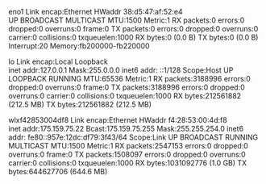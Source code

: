 eno1      Link encap:Ethernet  HWaddr 38:d5:47:af:52:e4  
          UP BROADCAST MULTICAST  MTU:1500  Metric:1
          RX packets:0 errors:0 dropped:0 overruns:0 frame:0
          TX packets:0 errors:0 dropped:0 overruns:0 carrier:0
          collisions:0 txqueuelen:1000 
          RX bytes:0 (0.0 B)  TX bytes:0 (0.0 B)
          Interrupt:20 Memory:fb200000-fb220000 

lo        Link encap:Local Loopback  
          inet addr:127.0.0.1  Mask:255.0.0.0
          inet6 addr: ::1/128 Scope:Host
          UP LOOPBACK RUNNING  MTU:65536  Metric:1
          RX packets:3188996 errors:0 dropped:0 overruns:0 frame:0
          TX packets:3188996 errors:0 dropped:0 overruns:0 carrier:0
          collisions:0 txqueuelen:1000 
          RX bytes:212561882 (212.5 MB)  TX bytes:212561882 (212.5 MB)

wlxf42853004df8 Link encap:Ethernet  HWaddr f4:28:53:00:4d:f8  
          inet addr:175.159.75.22  Bcast:175.159.75.255  Mask:255.255.254.0
          inet6 addr: fe80::957e:12dc:df79:3f43/64 Scope:Link
          UP BROADCAST RUNNING MULTICAST  MTU:1500  Metric:1
          RX packets:2547153 errors:0 dropped:0 overruns:0 frame:0
          TX packets:1508097 errors:0 dropped:0 overruns:0 carrier:0
          collisions:0 txqueuelen:1000 
          RX bytes:1031092776 (1.0 GB)  TX bytes:644627706 (644.6 MB)

